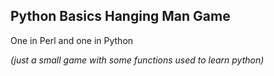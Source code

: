 ## Python Basics Hanging Man Game

One in Perl and one in Python



_(just a small game with some functions used to learn python)_